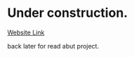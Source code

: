 # Under construction.

[Website Link](https://i99dev.github.io/42AbuDhabi-docs/)

back later for read  abut project.
